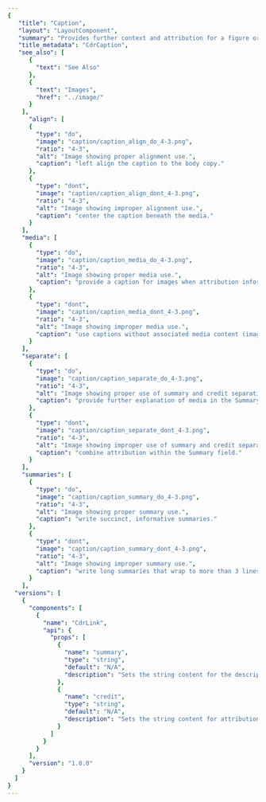 ```yaml
---
{
   "title": "Caption",
   "layout": "LayoutComponent",
   "summary": "Provides further context and attribution for a figure or media asset such as an image, video, or chart",
   "title_metadata": "CdrCaption",
   "see_also": [
      {
        "text": "See Also"
      },
      {
        "text": "Images",
        "href": "../image/"
      }
    ],
	  "align": [
      {
        "type": "do",
        "image": "caption/caption_align_do_4-3.png",
        "ratio": "4-3",
        "alt": "Image showing proper alignment use.",
        "caption": "left align the caption to the body copy."
      },
      {
        "type": "dont",
        "image": "caption/caption_align_dont_4-3.png",
        "ratio": "4-3",
        "alt": "Image showing improper alignment use.",
        "caption": "center the caption beneath the media."
      }
    ],
    "media": [
      {
        "type": "do",
        "image": "caption/caption_media_do_4-3.png",
        "ratio": "4-3",
        "alt": "Image showing proper media use.",
        "caption": "provide a caption for images when attribution information is available."
      },
      {
        "type": "dont",
        "image": "caption/caption_media_dont_4-3.png",
        "ratio": "4-3",
        "alt": "Image showing improper media use.",
        "caption": "use captions without associated media content (image, video, chart, etc.)."
      }
    ],
    "separate": [
      {
        "type": "do",
        "image": "caption/caption_separate_do_4-3.png",
        "ratio": "4-3",
        "alt": "Image showing proper use of summary and credit separation.",
        "caption": "provide further explanation of media in the Summary field and attribution in the Credit field."
      },
      {
        "type": "dont",
        "image": "caption/caption_separate_dont_4-3.png",
        "ratio": "4-3",
        "alt": "Image showing improper use of summary and credit separation.",
        "caption": "combine attribution within the Summary field."
      }
    ],
    "summaries": [
      {
        "type": "do",
        "image": "caption/caption_summary_do_4-3.png",
        "ratio": "4-3",
        "alt": "Image showing proper summary use.",
        "caption": "write succinct, informative summaries."
      },
      {
        "type": "dont",
        "image": "caption/caption_summary_dont_4-3.png",
        "ratio": "4-3",
        "alt": "Image showing improper summary use.",
        "caption": "write long summaries that wrap to more than 3 lines on desktop breakpoints."
      }
    ],
  "versions": [
    {
      "components": [
        {
          "name": "CdrLink",
          "api": {
            "props": [
              {
                "name": "summary",
                "type": "string",
                "default": "N/A",
                "description": "Sets the string content for the description body of the caption. Not required"
              },
              {
                "name": "credit",
                "type": "string",
                "default": "N/A",
                "description": "Sets the string content for attribution. Not required"
              }
            ]
          }
        }
      ],
      "version": "1.0.0"
    }
  ]
}
---
```


<cdr-doc-tabs>
<template slot="Overview">
<cdr-doc-table-of-contents-shell>

## Default

Caption aligns to the left alongside the body copy with inset padding. Default caption includes summary and credit.

<cdr-doc-example-code-pair :background-toggle="false" repository-href="https://github.com/rei/rei-cedar/tree/18.07.1/src/components/caption" sandbox-href="https://codesandbox.io/s/889z57925l" >

```html
  <cdr-caption 
    summary="Testing and validating the final fit of the 2018/2019 Tecnica ski boot collection during the September 2017 focus group in Park City, Utah."
    credit="Image Credit: Blizzard Tecnica"/>
```

</cdr-doc-example-code-pair>

## Summary

Summary has same CSS styles as the default; however, only the summary element is displayed.

<cdr-doc-example-code-pair :background-toggle="false" repository-href="https://github.com/rei/rei-cedar/tree/18.07.1/src/components/caption" sandbox-href="https://codesandbox.io/s/889z57925l">

```html
  <cdr-caption 
    summary="Testing and validating the final fit of the 2018/2019 Tecnica ski boot collection during the September 2017 focus group in Park City, Utah."/>
```

</cdr-doc-example-code-pair>


## Credit

Credit has same CSS styles as the default; however, only the credit element is displayed.

<cdr-doc-example-code-pair :background-toggle="false" repository-href="https://github.com/rei/rei-cedar/tree/18.07.1/src/components/caption" sandbox-href="https://codesandbox.io/s/889z57925l">

```html
  <cdr-caption 
    credit="Image Credit: Blizzard Tecnica"/>
```

</cdr-doc-example-code-pair>


## Caption with image

The captions component is text-only; however, it is meant to be displayed in the context of a media object.

<cdr-doc-example-code-pair :background-toggle="false" repository-href="https://github.com/rei/rei-cedar/tree/18.07.1/src/components/caption" sandbox-href="https://codesandbox.io/s/889z57925l" >

```html
<figure>
  <cdr-img src="http://via.placeholder.com/350x150"/>
  <figcaption>
    <cdr-caption 
    summary="Testing and validating the final fit of the 2018/2019 Tecnica ski boot collection during the September 2017 focus group in Park City, Utah."
    credit="Image Credit: Blizzard Tecnica"/>
  </figcaption>
</figure>

```

</cdr-doc-example-code-pair>


## Accessibility

To ensure that usage of this component complies with accessibility guidelines, do the following:

- Use captions sparingly and only with accompanied media
- Do not use caption text styles for body copy; it is smaller than the recommended size for text readability

<br/>

This component has compliance with WCAG guidelines by:

- Using text color with a Level AA contrast ratio of 4.5:1 contrast between the text color and the background but only when displayed on light backgrounds

</cdr-doc-table-of-contents-shell>
</template>

<template slot="Design Guidelines">
<cdr-doc-table-of-contents-shell>

## Use when

- Providing further context and attribution to any figure or media asset such as an image, video or chart

### Don’t use when

- Displaying body copy. Instead, use [Paragraphs](../paragraphs/)
- Breaking up the text styles in a layout for aesthetic purposes

## Foundations

- Captions align to the left border based on the paragraph container and not centered under the media object
- Max width is 498 pixels, even if the media (image, video, or chart) extends beyond the paragraph max width
- Left padding is added to the caption container
<br />
<br />
<cdr-img :src="$withBase(`/caption/spec_caption_layout-4-3.png`)"/>
<br />

## Content

The Captions component has two separate fields: Summary and Credit.
  - While they often appear together, one is not dependent on the other
  - Both are, however, dependent on media content (image, video, etc)

\
Text fields within a caption:
  - Summary text gives the media context:
      - Keep summary text concise, 1-2 lines at LG breakpoint
      - Use sentence case
  - Credit provides attribution to the correct sources:
      - Helps users gauge the strength and validity of the material the author has used
      - Begin credit text with “Video Credit” or “Image Credit” 


### Types of accreditations

For photos submitted by customers or members:
  - Provide first name, initial of last name (not full last name)
  - If available, social site handle from where the asset was provided 
  - For example, Madeline G. @maddyluv 

\
For multiple photo accreditations:
  - List in clockwise order from top
  - Separated by commas and semicolons 
  - No breaking spaces
  - For example, “Image credits: top left, Madeline G. @maddyluv; top right, Kevin C.; bottom right, George M. @gmonkey”

\
For purchased assets (photos or video):
  - Use full name, provided there a signed release is on file

\
For copyrighted media (photos or video):
  - Use © symbol and date separated by (non-breaking) spaces and photographer name. (e.g. © 2017 Norm Bellows)
  - If date is not available, use © symbol and photographer name separated by a (non-breaking) space. (e.g. © Norm Bellows)

### For more information

- For more information about photo accreditation recommendations:
  - Noble Blogger Guidelines: [How to Cite Pictures](https://writtent.com/blog/the-honor-code-of-a-noble-blogger-how-to-cite-pictures)
  - NPR Training, Storytelling tips and best practices: [These are NPR's photo caption guidelines](http://training.npr.org/visual/these-are-nprs-photo-caption-guidelines) 


## Behavior

### Do / Don’t

Keep summary content short to avoid excess text-wrapping.
<br/>
<br/>
<do-dont :examples="$page.frontmatter.summaries" />

Captions must be accompanied by media asset such as an image, video or chart.
<br/>
<br/>
<do-dont :examples="$page.frontmatter.media" />

Summary and Credit serve different purposes and should remain separate.
<br/>
<br/>
<do-dont :examples="$page.frontmatter.separate" />

Caption stays left aligned with body copy regardless of the width of the media.
<br/>
<br/>
<do-dont :examples="$page.frontmatter.align" />


</cdr-doc-table-of-contents-shell>
</template>

<template slot="API">
<cdr-doc-table-of-contents-shell>

## Props

<cdr-doc-api type="prop" :api-data="$page.frontmatter.versions[0].components[0].api.props" />


## Installation

Resources are available within the [CdrCaption package](https://www.npmjs.com/package/@rei/cdr-caption)

- Component: `@rei/cdr-caption`
- Component styles: `cdr-caption.css`

<br />

To incorporate the required assets for a component, use the following steps:

### 1. Install using NPM 

Install the CdrCaption package using `npm` in your terminal:

_Terminal_

```bash
npm i -S @rei/cdr-text
```

### 2. Import dependencies

_main.js_

```javascript
// import your required css.
import "@rei/cdr-caption/dist/cdr-caption.css";
```

### 3. Add component to a template

_local.vue_

```vue
<template>
  <cdr-caption
     summary="Lorem ipsum dolor sit amet elit."
     credit="Lorem ipsum dolor sit"
   />

</template>

<script>
import { CdrCaption } from '@rei/cdr-caption';
export default {
  ...
  components: {
     CdrCaption  
  }
}
</script>
```

## Usage

The CdrCaption component is developed to work within a composition with other components; however composition-type components have not been developed yet.

<br />

The below example demonstrates how to extend this component for use within a figure.

```vue
<figure>
  <cdr-img src="http://via.placeholder.com/350x150" />
  <figcaption>
      <cdr-caption
      summary="Testing and validating the final fit of the 2018/2019 Tecnica ski boot collection during the September 2017 focus group in Park City, Utah"
      credit="Image Credit: Blizzard Tecnica”
    />
  </figcaption>
</figure>
```

</cdr-doc-table-of-contents-shell>
</template>

<template slot="History">

## 1.0.0

- Supports summary and credit
- Git commit reference ([3536419](https://github.com/rei/rei-cedar/commit/3536419ef24f2c2fce153418b411f1bae398b50e))

</template>
</cdr-doc-tabs>
